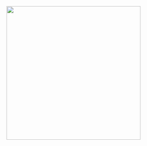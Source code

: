 <p align="center">
  <img src="https://github.com/SaruGGS/SaruGGS/assets/93264560/ea8c8933-7cf9-4126-9f25-3453d4551967" width="350"/>
</p>
